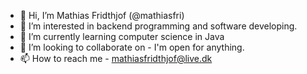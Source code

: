 - 👋 Hi, I’m Mathias Fridthjof (@mathiasfri)
- 👀 I’m interested in backend programming and software developing.
- 🌱 I’m currently learning computer science in Java
- 💞️ I’m looking to collaborate on - I'm open for anything.
- 📫 How to reach me - mathiasfridthjof@live.dk

<!---
mathiasfri/mathiasfri is a ✨ special ✨ repository because its `README.md` (this file) appears on your GitHub profile.
You can click the Preview link to take a look at your changes.
--->
